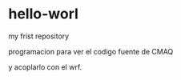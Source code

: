 # hello-worl
my frist repository

programacion para ver el codigo fuente de CMAQ

y acoplarlo con el wrf.

